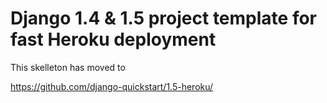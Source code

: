 # Django 1.4 & 1.5 project template for fast Heroku deployment

This skelleton has moved to 

https://github.com/django-quickstart/1.5-heroku/